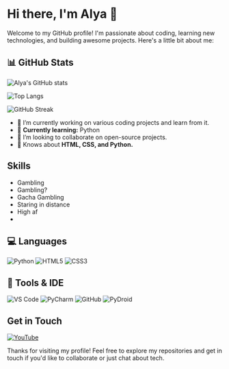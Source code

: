 # Hi there, I'm Alya 👋

Welcome to my GitHub profile! I'm passionate about coding, learning new technologies, and building awesome projects. Here's a little bit about me: 

## 📊 GitHub Stats

![Alya's GitHub stats](https://github-readme-stats.vercel.app/api?username=Alya109&show_icons=true&theme=radical)

![Top Langs](https://github-readme-stats.vercel.app/api/top-langs/?username=Alya109&layout=compact&theme=radical)

![GitHub Streak](https://streak-stats.demolab.com?user=Alya109&theme=radical&border_radius=4.5)

- 🔭 I’m currently working on various coding projects and learn from it.
- 🌱 **Currently learning:** Python
- 👯 I’m looking to collaborate on open-source projects.
- 💬 Knows about **HTML, CSS, and Python.**

## Skills
- Gambling
- Gambling?
- Gacha Gambling
- Staring in distance
- High af
- 
## 💻 Languages

![Python](https://img.shields.io/badge/-Python-3776AB?style=flat&logo=python&logoColor=white)
![HTML5](https://img.shields.io/badge/-HTML5-E34F26?style=flat&logo=html5&logoColor=white)
![CSS3](https://img.shields.io/badge/-CSS3-1572B6?style=flat&logo=css3&logoColor=white)

## 🔧 Tools & IDE
![VS Code](https://img.shields.io/badge/-VS%20Code-007ACC?style=flat&logo=visual-studio-code&logoColor=white)
![PyCharm](https://img.shields.io/badge/-PyCharm-000000?style=flat&logo=pycharm&logoColor=white)
![GitHub](https://img.shields.io/badge/-GitHub-181717?style=flat&logo=github&logoColor=white)
![PyDroid](https://img.shields.io/badge/-PyDroid-32CD32?style=flat&logo=android&logoColor=white)

## Get in Touch

[![YouTube](https://img.shields.io/badge/-Alya-FF0000?style=flat&logo=youtube&logoColor=white&labelColor=FF0000)](https://youtube.com/@alyaaa1073) 

Thanks for visiting my profile! Feel free to explore my repositories and get in touch if you'd like to collaborate or just chat about tech.

